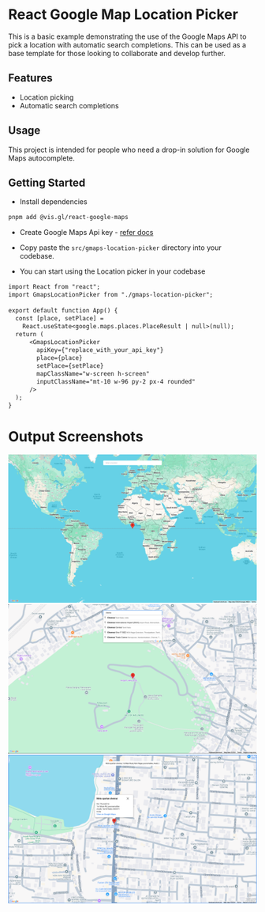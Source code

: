 # React Google Map Location Picker

This is a basic example demonstrating the use of the Google Maps API to pick a location with automatic search completions. This can be used as a base template for those looking to collaborate and develop further.

## Features
- Location picking
- Automatic search completions

## Usage
This project is intended for people who need a drop-in solution for Google Maps autocomplete.

## Getting Started

- Install dependencies

```bash
pnpm add @vis.gl/react-google-maps
```

- Create Google Maps Api key - [refer docs](https://developers.google.com/maps/documentation/javascript/get-api-key#console)

- Copy paste the `src/gmaps-location-picker` directory into your codebase.

- You can start using the Location picker in your codebase

```tsx
import React from "react";
import GmapsLocationPicker from "./gmaps-location-picker";

export default function App() {
  const [place, setPlace] =
    React.useState<google.maps.places.PlaceResult | null>(null);
  return (
      <GmapsLocationPicker
        apiKey={"replace_with_your_api_key"}
        place={place}
        setPlace={setPlace}
        mapClassName="w-screen h-screen"
        inputClassName="mt-10 w-96 py-2 px-4 rounded"
      />
  );
}
```

# Output Screenshots

![output-1](./public/img-1.png)
![output-2](./public/img-2.png)
![output-3](./public/img-3.png)